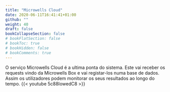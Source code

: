 ```yaml
---
title: "Microwells Cloud"
date: 2020-06-11T16:41:41+01:00
github: ""
weight: 40
draft: false
bookCollapseSection: false
# bookFlatSection: false
# bookToc: true
# bookHidden: false
# bookComments: true
---
```


O serviço Microwells Cloud é a ultima ponta do sistema. Este vai receber os requests vindo da Microwells Box e vai registar-los numa base de dados. Assim os utilizadores podem monitorar os seus resultados ao longo do tempo.
{{< youtube 5c88IowedC8 >}}